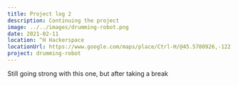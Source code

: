 ```yaml
---
title: Project log 2
description: Continuing the project
image: ../../images/drumming-robot.png
date: 2021-02-11
location: ^H Hackerspace
locationUrl: https://www.google.com/maps/place/Ctrl-H/@45.5780926,-122.6819841,20.57z
project: drumming-robot
---
```


Still going strong with this one, but after taking a break
